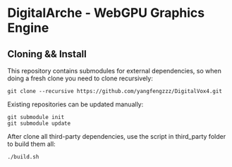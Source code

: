 # DigitalArche - WebGPU Graphics Engine

## Cloning && Install

This repository contains submodules for external dependencies, so when doing a fresh clone you need to clone
recursively:

```
git clone --recursive https://github.com/yangfengzzz/DigitalVox4.git
```

Existing repositories can be updated manually:

```
git submodule init
git submodule update
```

After clone all third-party dependencies, use the script in third_party folder to build them all:

```
./build.sh
```
